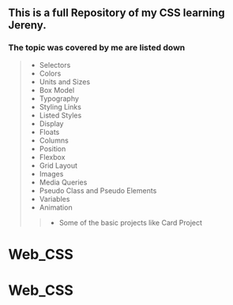 ## This is a full Repository of my CSS learning Jereny.


### The topic was covered by me are listed down


> - Selectors
> - Colors
> - Units and Sizes
> - Box Model
> - Typography
> - Styling Links
> - Listed Styles
> - Display
> - Floats
> - Columns
> - Position
> - Flexbox
> - Grid Layout
> - Images
> - Media Queries
> - Pseudo Class and Pseudo Elements
> - Variables
> - Animation
>> - Some of the basic projects like Card Project
# Web_CSS
# Web_CSS
